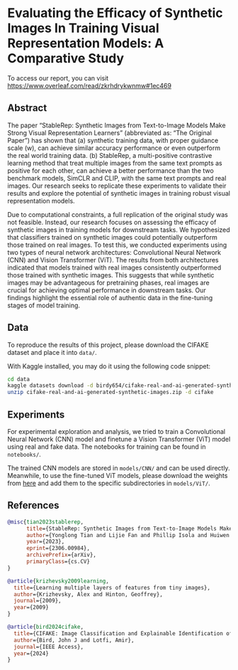 # Evaluating the Efficacy of Synthetic Images In Training Visual Representation Models: A Comparative Study

To access our report, you can visit https://www.overleaf.com/read/zkrhdrykwnmw#1ec469 

## Abstract

The paper “StableRep: Synthetic Images from Text-to-Image Models Make Strong Visual Representation Learners” (abbreviated as: “The Original Paper”)  has shown that (a) synthetic training data, with proper guidance scale (w), can achieve similar accuracy performance or even outperform the real world training data. (b) StableRep, a multi-positive contrastive learning method that treat multiple images from the same text prompts as positive for each other, can achieve a better performance than the two benchmark models, SimCLR and CLIP, with the same text prompts and real images. Our research seeks to replicate these experiments to validate their results and explore the potential of synthetic images in training robust visual representation models.

Due to computational constraints, a full replication of the original study was not feasible. Instead, our research focuses on assessing the efficacy of synthetic images in training models for downstream tasks. We hypothesized that classifiers trained on synthetic images could potentially outperform those trained on real images. To test this, we conducted experiments using two types of neural network architectures: Convolutional Neural Network (CNN) and Vision Transformer (ViT). The results from both architectures indicated that models trained with real images consistently outperformed those trained with synthetic images. This suggests that while synthetic images may be advantageous for pretraining phases, real images are crucial for achieving optimal performance in downstream tasks. Our findings highlight the essential role of authentic data in the fine-tuning stages of model training.

## Data

To reproduce the results of this project, please download the CIFAKE dataset and place it into `data/`.

With Kaggle installed, you may do it using the following code snippet:
```bash
cd data
kaggle datasets download -d birdy654/cifake-real-and-ai-generated-synthetic-images
unzip cifake-real-and-ai-generated-synthetic-images.zip -d cifake
```

## Experiments

For experimental exploration and analysis, we tried to train a Convolutional Neural Network (CNN) model and finetune a Vision Transformer (ViT) model using real and fake data. The notebooks for training can be found in `notebooks/`.

The trained CNN models are stored in `models/CNN/` and can be used directly. Meanwhile, to use the fine-tuned ViT models, please download the weights from [here](https://connecthkuhk-my.sharepoint.com/:f:/g/personal/kathy09_connect_hku_hk/EgLiOcFGd09Onf_IzzFZR18BPsXIzub9o0LYH0rKh2of_Q?e=MVMmZc) and add them to the specific subdirectories in `models/ViT/`.

## References

```bibtex
@misc{tian2023stablerep,
      title={StableRep: Synthetic Images from Text-to-Image Models Make Strong Visual Representation Learners}, 
      author={Yonglong Tian and Lijie Fan and Phillip Isola and Huiwen Chang and Dilip Krishnan},
      year={2023},
      eprint={2306.00984},
      archivePrefix={arXiv},
      primaryClass={cs.CV}
}
```

```bibtex
@article{krizhevsky2009learning,
  title={Learning multiple layers of features from tiny images},
  author={Krizhevsky, Alex and Hinton, Geoffrey},
  journal={2009},
  year={2009}
}
```

```bibtex
@article{bird2024cifake,
  title={CIFAKE: Image Classification and Explainable Identification of AI-Generated Synthetic Images},
  author={Bird, John J and Lotfi, Amir},
  journal={IEEE Access},
  year={2024}
}
```
